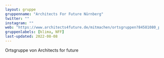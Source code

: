 ```yaml
---
layout: gruppe
gruppenname: "Architects For Future Nürnberg"
twitter: ""
instagram: ""
web: "https://www.architects4future.de/mitmachen/ortsgruppen?84581080_page=2"
gruppenlabels: [klima, NFF]
last-updated: 2022-08-08
---
```


Ortsgruppe von Architects for future
